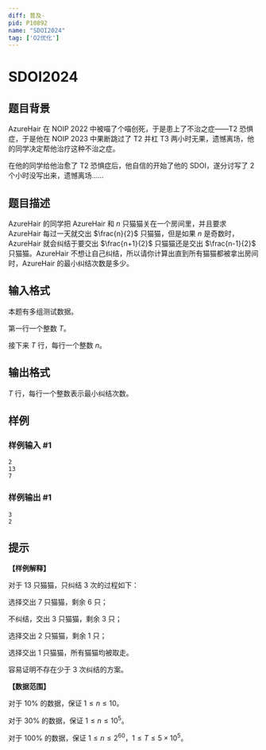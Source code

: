 ```yaml
---
diff: 普及-
pid: P10892
name: "SDOI2024"
tag: ['O2优化']
---
```

# SDOI2024
## 题目背景

AzureHair 在 NOIP 2022 中被喵了个喵创死，于是患上了不治之症——T2 恐惧症，于是他在 NOIP 2023 中果断跳过了 T2 并杠 T3 两小时无果，遗憾离场，他的同学决定帮他治疗这种不治之症。

在他的同学给他治愈了 T2 恐惧症后，他自信的开始了他的 SDOI，遂分讨写了 $2$ 个小时没写出来，遗憾离场……
## 题目描述

AzureHair 的同学把 AzureHair 和 $n$ 只猫猫关在一个房间里，并且要求 AzureHair 每过一天就交出 $\frac{n}{2}$ 只猫猫，但是如果 $n$ 是奇数时，AzureHair 就会纠结于要交出 $\frac{n+1}{2}$ 只猫猫还是交出 $\frac{n-1}{2}$ 只猫猫。AzureHair 不想让自己纠结，所以请你计算出直到所有猫猫都被拿出房间时，AzureHair 的最小纠结次数是多少。
## 输入格式

本题有多组测试数据。

第一行一个整数 $T$。

接下来 $T$ 行，每行一个整数 $n$。
## 输出格式

$T$ 行，每行一个整数表示最小纠结次数。
## 样例

### 样例输入 #1
```
2
13
7
```
### 样例输出 #1
```
3
2
```
## 提示

**【样例解释】**

对于 $13$ 只猫猫，只纠结 $3$ 次的过程如下：

选择交出 $7$ 只猫猫，剩余 $6$ 只；

不纠结，交出 $3$ 只猫猫，剩余 $3$ 只；

选择交出 $2$ 只猫猫，剩余 $1$ 只；

选择交出 $1$ 只猫猫，所有猫猫均被取走。

容易证明不存在少于 $3$ 次纠结的方案。

**【数据范围】**

对于 $10\%$ 的数据，保证 $1\le n \le 10$。

对于 $30\%$ 的数据，保证 $1\le n \le 10^{5}$。

对于 $100\%$ 的数据，保证 $1\le n \le 2^{60}$，$1 \le T \le 5\times 10^5$。
